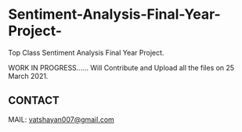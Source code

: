 # Sentiment-Analysis-Final-Year-Project-
Top Class Sentiment Analysis Final Year Project.




WORK IN PROGRESS......
Will Contribute and Upload all the files on 25 March 2021.


## CONTACT

MAIL: vatshayan007@gmail.com
